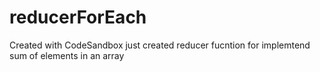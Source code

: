 # reducerForEach
Created with CodeSandbox
just created reducer fucntion for implemtend sum of elements in an array
